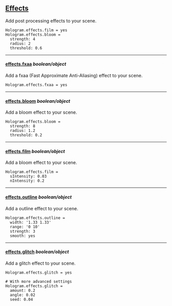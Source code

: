 ## [Effects](#effects)

Add post processing effects to your scene.

    Hologram.effects.film = yes
    Hologram.effects.bloom =
      strength: 4
      radius: 2
      threshold: 0.6

-------------------------------------------------------

#### [effects.fxaa](#effects-fxaa) *boolean/object*

Add a fxaa (Fast Approximate Anti-Aliasing) effect to your scene.

    Hologram.effects.fxaa = yes

-------------------------------------------------------

#### [effects.bloom](#effects-bloom) *boolean/object*

Add a bloom effect to your scene.

    Hologram.effects.bloom =
      strength: 8
      radius: 1.2
      threshold: 0.2

-------------------------------------------------------

#### [effects.film](#effects-film) *boolean/object*

Add a bloom effect to your scene.

    Hologram.effects.film =
      sIntensity: 0.03
      nIntensity: 0.2

-------------------------------------------------------

#### [effects.outline](#effects-outline) *boolean/object*

Add a outline effect to your scene.

    Hologram.effects.outline =
      width: '1.33 1.33'
      range: '0 10'
      strength: 3
      smooth: yes

-------------------------------------------------------

#### [effects.glitch](#effects-glitch) *boolean/object*

Add a glitch effect to your scene.

    Hologram.effects.glitch = yes

    # With more advanced settings
    Hologram.effects.glitch =
      amount: 0.2
      angle: 0.02
      seed: 0.04
